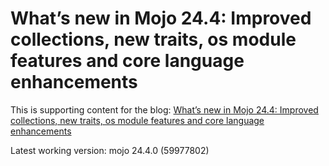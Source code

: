 # What’s new in Mojo 24.4: Improved collections, new traits, os module features and core language enhancements

This is supporting content for the blog: [What’s new in Mojo 24.4: Improved collections, new traits, os module features and core language enhancements](https://www.modular.com/blog/whats-new-in-mojo-24-4-improved-collections-new-traits-os-module-features-and-core-language-enhancements)

Latest working version: mojo 24.4.0 (59977802)